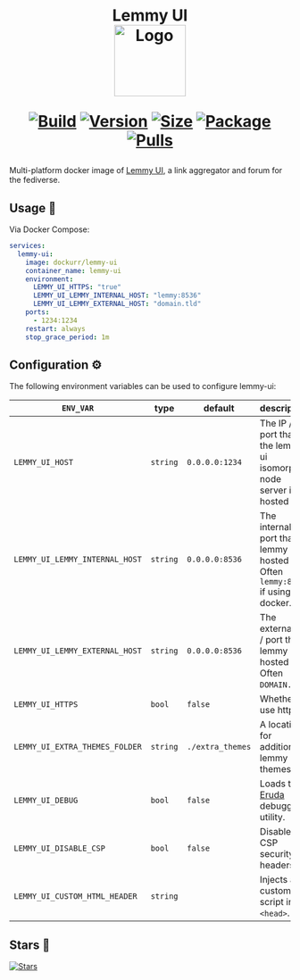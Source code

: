 <h1 align="center">Lemmy UI<br />
<div align="center">
<a href="https://github.com/dockur/lemmy-ui"><img src="https://raw.githubusercontent.com/dockur/lemmy-ui/master/.github/logo.svg" title="Logo" style="max-width:100%;" width="128" /></a>
</div>
<div align="center">
  
[![Build]][build_url]
[![Version]][tag_url]
[![Size]][tag_url]
[![Package]][pkg_url]
[![Pulls]][hub_url]

</div></h1>

Multi-platform docker image of [Lemmy UI](https://github.com/LemmyNet/lemmy-ui), a link aggregator and forum for the fediverse.

## Usage  🐳

Via Docker Compose:

```yaml
services:
  lemmy-ui:
    image: dockurr/lemmy-ui
    container_name: lemmy-ui
    environment:
      LEMMY_UI_HTTPS: "true"
      LEMMY_UI_LEMMY_INTERNAL_HOST: "lemmy:8536"
      LEMMY_UI_LEMMY_EXTERNAL_HOST: "domain.tld"
    ports:
      - 1234:1234
    restart: always
    stop_grace_period: 1m
```

## Configuration ⚙️

The following environment variables can be used to configure lemmy-ui:

| `ENV_VAR`                      | type     | default          | description                                                                         |
| ------------------------------ | -------- | ---------------- | ----------------------------------------------------------------------------------- |
| `LEMMY_UI_HOST`                | `string` | `0.0.0.0:1234`   | The IP / port that the lemmy-ui isomorphic node server is hosted at.                |
| `LEMMY_UI_LEMMY_INTERNAL_HOST` | `string` | `0.0.0.0:8536`   | The internal IP / port that lemmy is hosted at. Often `lemmy:8536` if using docker. |
| `LEMMY_UI_LEMMY_EXTERNAL_HOST` | `string` | `0.0.0.0:8536`   | The external IP / port that lemmy is hosted at. Often `DOMAIN.TLD`.                 |
| `LEMMY_UI_HTTPS`               | `bool`   | `false`          | Whether to use https.                                                               |
| `LEMMY_UI_EXTRA_THEMES_FOLDER` | `string` | `./extra_themes` | A location for additional lemmy css themes.                                         |
| `LEMMY_UI_DEBUG`               | `bool`   | `false`          | Loads the [Eruda](https://github.com/liriliri/eruda) debugging utility.             |
| `LEMMY_UI_DISABLE_CSP`         | `bool`   | `false`          | Disables CSP security headers                                                       |
| `LEMMY_UI_CUSTOM_HTML_HEADER`  | `string` |                  | Injects a custom script into `<head>`.                                              |

## Stars 🌟
[![Stars](https://starchart.cc/dockur/lemmy-ui.svg?variant=adaptive)](https://starchart.cc/dockur/lemmy-ui)

[build_url]: https://github.com/dockur/lemmy-ui/
[hub_url]: https://hub.docker.com/r/dockurr/lemmy-ui/
[tag_url]: https://hub.docker.com/r/dockurr/lemmy-ui/tags
[pkg_url]: https://github.com/dockur/lemmy-ui/pkgs/container/lemmy-ui

[Build]: https://github.com/dockur/lemmy-ui/actions/workflows/build.yml/badge.svg
[Size]: https://img.shields.io/docker/image-size/dockurr/lemmy-ui/latest?color=066da5&label=size
[Pulls]: https://img.shields.io/docker/pulls/dockurr/lemmy-ui.svg?style=flat&label=pulls&logo=docker
[Version]: https://img.shields.io/docker/v/dockurr/lemmy-ui/latest?arch=amd64&sort=semver&color=066da5
[Package]: https://img.shields.io/badge/dynamic/json?url=https%3A%2F%2Fipitio.github.io%2Fbackage%2Fdockur%2Flemmy-ui%2Flemmy-ui.json&query=%24.downloads&logo=github&style=flat&color=066da5&label=pulls
